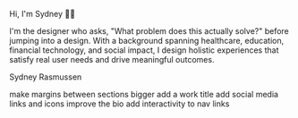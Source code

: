 Hi, I'm Sydney 👋🏻

I'm the designer who asks, "What problem does this actually solve?" before jumping into a design. With a background spanning healthcare, education, financial technology, and social impact, I design holistic experiences that satisfy real user needs and drive meaningful outcomes.

Sydney Rasmussen

make margins between sections bigger
add a work title 
add social media links and icons
improve the bio
add interactivity to nav links